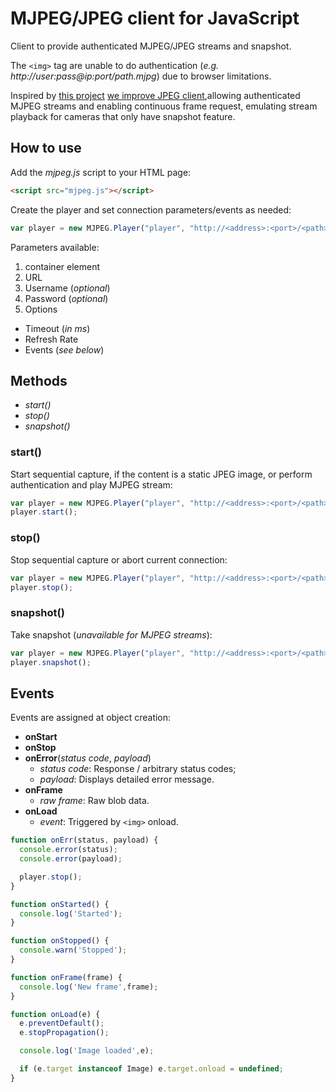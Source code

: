 # MJPEG/JPEG client for JavaScript

Client to provide authenticated MJPEG/JPEG streams and snapshot.

The ```<img>``` tag are unable to do authentication (_e.g. http://user:pass@ip:port/path.mjpg_) due to browser limitations.

Inspired by [this project](https://github.com/aruntj/mjpeg-readable-stream) [we improve JPEG client](https://github.com/daleffe/jpeg.js),allowing authenticated MJPEG streams and enabling continuous frame request, emulating stream playback for cameras that only have snapshot feature.

## How to use

Add the *mjpeg.js* script to your HTML page:
```html
<script src="mjpeg.js"></script>
```

Create the player and set connection parameters/events as needed:
```javascript
var player = new MJPEG.Player("player", "http://<address>:<port>/<path>", "<username>", "<password>", {onError:  onErr, onStart: onStarted, onStop: onStopped, onFrame: onFrame, onLoad: onLoad});
```
Parameters available:
1. container element
2. URL
3. Username (_optional_)
4. Password (_optional_)
5. Options
* Timeout (_in ms_)
* Refresh Rate
* Events (_see below_)

## Methods
* _start()_
* _stop()_
* _snapshot()_

### **start()**
Start sequential capture, if the content is a static JPEG image, or perform authentication and play MJPEG stream:
```javascript
var player = new MJPEG.Player("player", "http://<address>:<port>/<path>", "<username>", "<password>", {onStart: onStarted});
player.start();
```

### **stop()**
Stop sequential capture or abort current connection:
```javascript
var player = new MJPEG.Player("player", "http://<address>:<port>/<path>", "<username>", "<password>", {onStop: onStopped});
player.stop();
```

### **snapshot()**
Take snapshot (_unavailable for MJPEG streams_):
```javascript
var player = new MJPEG.Player("player", "http://<address>:<port>/<path>", "<username>", "<password>", {onError:  onErr, onStart: onStarted, onStop: onStopped});
player.snapshot();
```

## Events
Events are assigned at object creation:
* **onStart**
* **onStop**
* **onError**(_status code_, _payload_)
  * _status code_: Response / arbitrary status codes;
  * _payload_: Displays detailed error message.
* **onFrame**
  * _raw frame_: Raw blob data.
* **onLoad**
  * _event_: Triggered by ```<img>``` onload.

```javascript
function onErr(status, payload) {
  console.error(status);
  console.error(payload);

  player.stop();
}

function onStarted() {
  console.log('Started');
}

function onStopped() {
  console.warn('Stopped');
}

function onFrame(frame) {
  console.log('New frame',frame);
}

function onLoad(e) {
  e.preventDefault();
  e.stopPropagation();

  console.log('Image loaded',e);

  if (e.target instanceof Image) e.target.onload = undefined;
}
```
